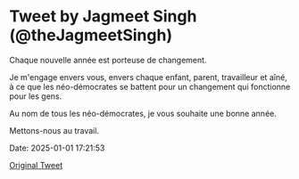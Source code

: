 # Tweet by Jagmeet Singh (@theJagmeetSingh)

Chaque nouvelle année est porteuse de changement. 

Je m'engage envers vous, envers chaque enfant, parent, travailleur et aîné, à ce que les néo-démocrates se battent pour un changement qui fonctionne pour les gens.

Au nom de tous les néo-démocrates, je vous souhaite une bonne année.

Mettons-nous au travail.

Date: 2025-01-01 17:21:53

[Original Tweet](https://x.com/theJagmeetSingh/status/1874506341768900973)
